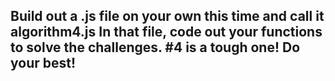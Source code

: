 ## Build out a .js file on your own this time and call it algorithm4.js  In that file, code out your functions to solve the challenges.  #4 is a tough one! Do your best!